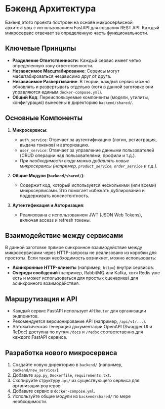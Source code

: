 # Бэкенд Архитектура

Бэкенд этого проекта построен на основе микросервисной архитектуры с использованием FastAPI для создания REST API. Каждый микросервис отвечает за определенную часть функциональности.

## Ключевые Принципы

*   **Разделение Ответственности**: Каждый сервис имеет четко определенную зону ответственности.
*   **Независимое Масштабирование**: Сервисы могут масштабироваться независимо друг от друга.
*   **Независимое Развертывание**: В теории, каждый сервис можно обновлять и развертывать отдельно (хотя в данной заготовке они управляются единым `docker-compose.yml`).
*   **Общий Код**: Переиспользуемые компоненты (модели, утилиты, конфигурация) вынесены в директорию `backend/shared/`.

## Основные Компоненты

1.  **Микросервисы**:
    *   `auth_service`: Отвечает за аутентификацию (логин, регистрация, выдача токенов) и авторизацию.
    *   `user_service`: Отвечает за управление данными пользователей (CRUD операции над пользователями, профили и т.д.).
    *   *При необходимости сюда можно добавлять новые микросервисы (например, `product_service`, `order_service` и т.д.).*

2.  **Общие Модули (`backend/shared/`)**:
    *   Содержит код, который используется несколькими (или всеми) микросервисами. Это помогает избежать дублирования и поддерживать консистентность.

3.  **Аутентификация и Авторизация**:
    *   Реализована с использованием JWT (JSON Web Tokens), включая access и refresh токены.


## Взаимодействие между сервисами

В данной заготовке прямое синхронное взаимодействие между микросервисами через HTTP-запросы не реализовано из коробки для простоты. Если такая необходимость возникнет, можно использовать:

*   **Асинхронные HTTP-клиенты** (например, `httpx`) внутри сервисов.
*   **Очереди сообщений** (например, RabbitMQ или Kafka, хотя Redis уже есть и может использоваться для простых сценариев) для асинхронного взаимодействия.

## Маршрутизация и API

*   Каждый сервис FastAPI использует `APIRouter` для организации эндпоинтов.
*   Рекомендуется версионирование API (например, `/api/v1/...`).
*   Автоматическая генерация документации OpenAPI (Swagger UI и ReDoc) доступна по путям `/docs` и `/redoc` соответственно для каждого FastAPI сервиса.

## Разработка нового микросервиса

1.  Создайте новую директорию в `backend/` (например, `backend/new_service/`).
2.  Добавьте `app.py`, `Dockerfile`, `requirements.txt`.
3.  Скопируйте структуру `api/` из существующего сервиса для организации роутеров.
4.  Добавьте сервис в `docker-compose.yml`.
5.  Используйте общие модули из `backend/shared/` по мере необходимости. 